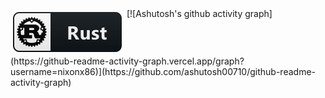 <img src="svg/rust.svg" alt="rust" style="vertical-align:top; margin:6px 4px">
[![Ashutosh's github activity graph](https://github-readme-activity-graph.vercel.app/graph?username=nixonx86)](https://github.com/ashutosh00710/github-readme-activity-graph)

